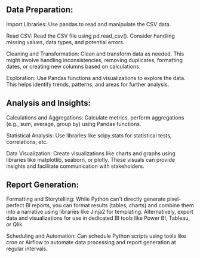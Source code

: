 ## Data Preparation:

Import Libraries: Use pandas to read and manipulate the CSV data.

Read CSV: Read the CSV file using pd.read_csv(). Consider handling missing values, data types, and potential errors.

Cleaning and Transformation: Clean and transform data as needed. This might involve handling inconsistencies, removing duplicates, formatting dates, or creating new columns based on calculations.

Exploration: Use Pandas functions and visualizations to explore the data. This helps identify trends, patterns, and areas for further analysis.

## Analysis and Insights:

Calculations and Aggregations: Calculate metrics, perform aggregations (e.g., sum, average, group by) using Pandas functions.

Statistical Analysis: Use libraries like scipy.stats for statistical tests, correlations, etc.

Data Visualization: Create visualizations like charts and graphs using libraries like matplotlib, seaborn, or plotly. These visuals can provide insights and facilitate communication with stakeholders.

## Report Generation:

Formatting and Storytelling: While Python can't directly generate pixel-perfect BI reports, you can format results (tables, charts) and combine them into a narrative using libraries like Jinja2 for 
templating. Alternatively, export data and visualizations for use in dedicated BI tools like Power BI, Tableau, or Qlik.

Scheduling and Automation: Can schedule Python scripts using tools like cron or Airflow to automate data processing and report generation at regular intervals.
